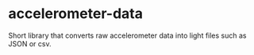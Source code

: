 # accelerometer-data
Short library that converts raw accelerometer data into light files such as JSON or csv.
